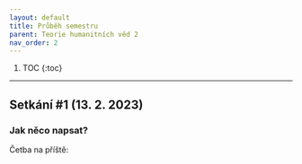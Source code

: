 ```yaml
---
layout: default
title: Průběh semestru
parent: Teorie humanitních věd 2 
nav_order: 2
---
```


1. TOC
{:toc}

---

## Setkání #1 (13. 2. 2023)
### Jak něco napsat?
Četba na příště:
